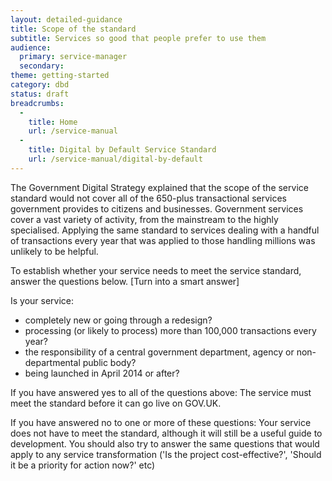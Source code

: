 ```yaml
---
layout: detailed-guidance
title: Scope of the standard
subtitle: Services so good that people prefer to use them
audience:
  primary: service-manager
  secondary: 
theme: getting-started
category: dbd
status: draft
breadcrumbs:
  -
    title: Home
    url: /service-manual
  -
    title: Digital by Default Service Standard
    url: /service-manual/digital-by-default
---
```


The Government Digital Strategy explained that the scope of the service standard would not cover all of the 650-plus transactional services government provides to citizens and businesses. Government services cover a vast variety of activity, from the mainstream to the highly specialised. Applying the same standard to services dealing with a handful of transactions every year that was applied to those handling millions was unlikely to be helpful. 

To establish whether your service needs to meet the service standard, answer the questions below. [Turn into a smart answer]

Is your service:
- completely new or going through a redesign?
- processing (or likely to process) more than 100,000 transactions every year?
- the responsibility of a central government department, agency or non-departmental public body?
- being launched in April 2014 or after?

If you have answered yes to all of the questions above: 
The service must meet the standard before it can go live on GOV.UK. 

If you have answered no to one or more of these questions: 
Your service does not have to meet the standard, although it will still be a useful guide to development. You should also try to answer the same questions that would apply to any service transformation ('Is the project cost-effective?', 'Should it be a priority for action now?' etc) 
